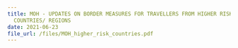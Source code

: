 ```yaml
---
title: MOH - UPDATES ON BORDER MEASURES FOR TRAVELLERS FROM HIGHER RISK
  COUNTRIES/ REGIONS
date: 2021-06-23
file_url: /files/MOH_higher_risk_countries.pdf
---
```

